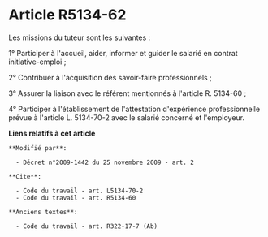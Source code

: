 # Article R5134-62

Les missions du tuteur sont les suivantes : 

1° Participer à l'accueil, aider, informer et guider le salarié en contrat initiative-emploi ; 

2° Contribuer à l'acquisition des savoir-faire professionnels ; 

3° Assurer la liaison avec le référent mentionnés à l'article R. 5134-60 ; 

4° Participer à l'établissement de l'attestation d'expérience professionnelle prévue à l'article L. 5134-70-2 avec le salarié
concerné et l'employeur.

**Liens relatifs à cet article**

	**Modifié par**:

	  - Décret n°2009-1442 du 25 novembre 2009 - art. 2

	**Cite**:

	  - Code du travail - art. L5134-70-2
	  - Code du travail - art. R5134-60

	**Anciens textes**:

	  - Code du travail - art. R322-17-7 (Ab)
